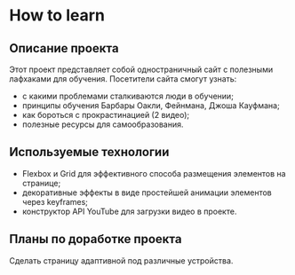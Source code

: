 # How to learn

## Описание проекта

Этот проект представляет собой одностраничный сайт с полезными лафхаками для обучения. Посетители сайта смогут узнать:
* с какими проблемами сталкиваются люди в обучении;
* принципы обучения Барбары Оакли, Фейнмана, Джоша Кауфмана;
* как бороться с прокрастинацией (2 видео);
* полезные ресурсы для самообразования.

## Используемые технологии

* Flexbox и Grid для эффективного способа размещения элементов на странице;
* декоративные эффекты в виде простейшей анимации элементов через keyframes;
* конструктор API YouTube для загрузки видео в проекте.

## Планы по доработке проекта

Сделать страницу адаптивной под различные устройства.
